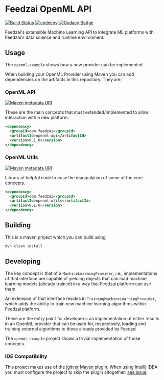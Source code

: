 # Feedzai OpenML API
[![Build Status](https://travis-ci.com/feedzai/feedzai-openml-r.svg?branch=master)](https://travis-ci.com/feedzai/feedzai-openml-r)
[![codecov](https://codecov.io/gh/feedzai/feedzai-openml/branch/master/graph/badge.svg)](https://codecov.io/gh/feedzai/feedzai-openml)
[![Codacy Badge](https://api.codacy.com/project/badge/Grade/052dc81a4434474da9a4f048c40a52eb)](https://www.codacy.com/app/feedzai/feedzai-openml?utm_source=github.com&amp;utm_medium=referral&amp;utm_content=feedzai/feedzai-openml&amp;utm_campaign=Badge_Grade)

Feedzai's extensible Machine Learning API to integrate ML platforms with Feedzai's data science and runtime environment.

## Usage
The `openml-example` shows how a new provider can be implemented.

When building your OpenML Provider using Maven you can add dependencies on the artifacts in this repository. They are:

### OpenML API
[![Maven metadata URI](https://img.shields.io/maven-metadata/v/http/central.maven.org/maven2/com/feedzai/openml-api/maven-metadata.xml.svg)](https://mvnrepository.com/artifact/com.feedzai/openml-api)

These are the main concepts that must extended/implemented to allow interaction with a new platform.

```xml
<dependency>
  <groupId>com.feedzai</groupId>
  <artifactId>openml-api</artifactId>
  <version>0.1.0</version>
</dependency>
```

### OpenML Utils
[![Maven metadata URI](https://img.shields.io/maven-metadata/v/http/central.maven.org/maven2/com/feedzai/openml-utils/maven-metadata.xml.svg)](https://mvnrepository.com/artifact/com.feedzai/openml-utils)

Library of helpful code to ease the manipulation of some of the core concepts.

```xml
<dependency>
  <groupId>com.feedzai</groupId>
  <artifactId>openml-utils</artifactId>
  <version>0.1.0</version>
</dependency>
```

## Building
This is a maven project which you can build using
```bash
mvn clean install
```


## Developing

The key concept is that of a `MachineLearningProvider`, i.e., implementations of that interface are capable of yielding objects that can load machine learning models (already trained) in a way that Feedzai platform can use them.

An extension of that interface resides in `TrainingMachineLearningProvider`, which adds the ability to train new machine learning algorithms within Feedzai platform.

These are the entry point for developers:
an implementation of either results in an OpenML provider that can be used for, respectively, loading and training external algorithms to those already provided by Feedzai.

The `openml-example` project shows a trivial implementation of those concepts.

### IDE Compatibility

This project makes use of the [jgitver Maven plugin](https://github.com/jgitver/jgitver). When using Intellij IDEA you
must configure the project to skip the plugin altogether: [see issue](https://github.com/jgitver/jgitver-maven-plugin/wiki/Intellij-IDEA-configuration).
